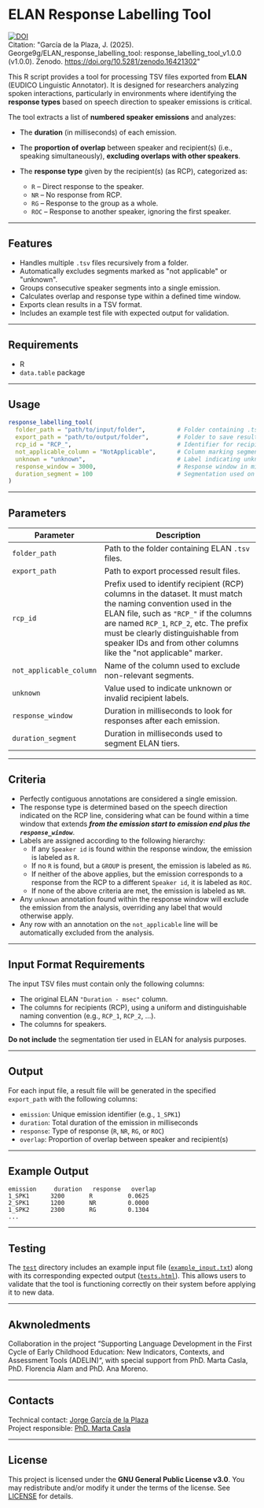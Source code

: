 # ELAN Response Labelling Tool

[![DOI](https://zenodo.org/badge/DOI/10.5281/zenodo.16421302.svg)](https://doi.org/10.5281/zenodo.16421302)  
Citation: "García de la Plaza, J. (2025). George9g/ELAN_response_labelling_tool: response_labelling_tool_v1.0.0 (v1.0.0). Zenodo. https://doi.org/10.5281/zenodo.16421302"

This R script provides a tool for processing TSV files exported from **ELAN** (EUDICO Linguistic Annotator). It is designed for researchers analyzing spoken interactions, particularly in environments where identifying the **response types** based on speech direction to speaker emissions is critical.

The tool extracts a list of **numbered speaker emissions** and analyzes:

* The **duration** (in milliseconds) of each emission.
* The **proportion of overlap** between speaker and recipient(s) (i.e., speaking simultaneously), **excluding overlaps with other speakers**.
* The **response type** given by the recipient(s) (as RCP), categorized as:

  * `R` – Direct response to the speaker.
  * `NR` – No response from RCP.
  * `RG` – Response to the group as a whole.
  * `ROC` – Response to another speaker, ignoring the first speaker.
  
---

## Features

* Handles multiple `.tsv` files recursively from a folder.
* Automatically excludes segments marked as "not applicable" or "unknown".
* Groups consecutive speaker segments into a single emission.
* Calculates overlap and response type within a defined time window.
* Exports clean results in a TSV format.
* Includes an example test file with expected output for validation.

---

## Requirements

* R
* `data.table` package

---

## Usage

```r
response_labelling_tool(
  folder_path = "path/to/input/folder",         # Folder containing .tsv ELAN files
  export_path = "path/to/output/folder",        # Folder to save results
  rcp_id = "RCP_",                              # Identifier for recipient columns
  not_applicable_column = "NotApplicable",      # Column marking segments to exclude
  unknown = "unknown",                          # Label indicating unknown response direction
  response_window = 3000,                       # Response window in milliseconds
  duration_segment = 100                        # Segmentation used on ELAN
)
```

---

## Parameters

| Parameter               | Description                                                                                                                                                                                                                                                                                                      |
| ----------------------- | ---------------------------------------------------------------------------------------------------------------------------------------------------------------------------------------------------------------------------------------------------------------------------------------------------------------- |
| `folder_path`           | Path to the folder containing ELAN `.tsv` files.                                                                                                                                                                                                                                                                 |
| `export_path`           | Path to export processed result files.                                                                                                                                                                                                                                                                           |
| `rcp_id`                | Prefix used to identify recipient (RCP) columns in the dataset. It must match the naming convention used in the ELAN file, such as `"RCP_"` if the columns are named `RCP_1`, `RCP_2`, etc. The prefix must be clearly distinguishable from speaker IDs and from other columns like the "not applicable" marker. |
| `not_applicable_column` | Name of the column used to exclude non-relevant segments.                                                                                                                                                                                                                                                        |
| `unknown`               | Value used to indicate unknown or invalid recipient labels.                                                                                                                                                                                                                                                      |
| `response_window`       | Duration in milliseconds to look for responses after each emission.                                                                                                                                                                                                                                              |
| `duration_segment`      | Duration in milliseconds used to segment ELAN tiers.                                                                                                                                                                                                                                                             |

---

## Criteria

- Perfectly contiguous annotations are considered a single emission.
- The response type is determined based on the speech direction indicated on the RCP line, considering what can be found within a time window that extends ***from the emission start to emission end plus the `response_window`***.
- Labels are assigned according to the following hierarchy:
  - If any `Speaker id` is found within the response window, the emission is labeled as `R`.
  - If no `R` is found, but a `GROUP` is present, the emission is labeled as `RG`.
  - If neither of the above applies, but the emission corresponds to a response from the RCP to a different `Speaker id`, it is labeled as `ROC`.
  - If none of the above criteria are met, the emission is labeled as `NR`.
- Any `unknown` annotation found within the response window will exclude the emission from the analysis, overriding any label that would otherwise apply.
- Any row with an annotation on the `not_applicable` line will be automatically excluded from the analysis.


---

## Input Format Requirements

The input TSV files must contain only the following columns:

* The original ELAN `"Duration - msec"` column.
* The columns for recipients (RCP), using a uniform and distinguishable naming convention (e.g., `RCP_1`, `RCP_2`, ...).
* The columns for speakers.

**Do not include** the segmentation tier used in ELAN for analysis purposes.

---

## Output

For each input file, a result file will be generated in the specified `export_path` with the following columns:

* `emission`: Unique emission identifier (e.g., `1_SPK1`)
* `duration`: Total duration of the emission in milliseconds
* `response`: Type of response (`R`, `NR`, `RG`, or `ROC`)
* `overlap`: Proportion of overlap between speaker and recipient(s)

---

## Example Output

```
emission     duration   response   overlap
1_SPK1      3200       R          0.0625
2_SPK1      1200       NR         0.0000
1_SPK2      2300       RG         0.1304
...
```

---

## Testing

The [`test`](test) directory includes an example input file ([`example_input.txt`](test/input_test/example_input.txt)) along with its corresponding expected output ([`tests.html`](test/tests.html)). This allows users to validate that the tool is functioning correctly on their system before applying it to new data.

---

## Akwnoledments

Collaboration in the project “Supporting Language Development in the First Cycle of Early Childhood Education: New Indicators, Contexts, and Assessment Tools (ADELIN)“, with special support from PhD. Marta Casla, PhD. Florencia Alam and PhD. Ana Moreno.

---

## Contacts

Technical contact: [Jorge García de la Plaza](mailto:jorge.garciadelaplaza@estudiante.uam.es)  
Project responsible: [PhD. Marta Casla](mailto:marta.casla@uam.es)

---
## License

This project is licensed under the **GNU General Public License v3.0**.
You may redistribute and/or modify it under the terms of the license.
See [LICENSE](https://www.gnu.org/licenses/gpl-3.0.en.html) for details.

